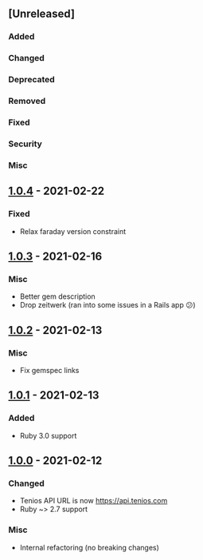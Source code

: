 ## [Unreleased]

### Added
### Changed
### Deprecated
### Removed
### Fixed
### Security
### Misc

## [1.0.4] - 2021-02-22

### Fixed

* Relax faraday version constraint

[1.0.4]: https://github.com/carwow/tenios-api-ruby/compare/v1.0.3...v1.0.4

## [1.0.3] - 2021-02-16

### Misc

* Better gem description
* Drop zeitwerk (ran into some issues in a Rails app 😕)

[1.0.3]: https://github.com/carwow/tenios-api-ruby/compare/v1.0.2...v1.0.3

## [1.0.2] - 2021-02-13

### Misc

* Fix gemspec links

[1.0.2]: https://github.com/carwow/tenios-api-ruby/compare/v1.0.1...v1.0.2

## [1.0.1] - 2021-02-13

### Added

* Ruby 3.0 support

[1.0.1]: https://github.com/carwow/tenios-api-ruby/compare/v1.0.0...v1.0.1

## [1.0.0] - 2021-02-12

### Changed

* Tenios API URL is now https://api.tenios.com
* Ruby ~> 2.7 support

### Misc

* Internal refactoring (no breaking changes)

[1.0.0]: https://github.com/carwow/tenios-api-ruby/compare/v0.4.0...v1.0.0
